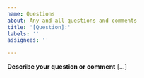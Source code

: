 ```yaml
---
name: Questions
about: Any and all questions and comments
title: '[Question]:'
labels: ''
assignees: ''

---
```


**Describe your question or comment**
[...]

